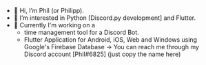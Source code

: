 - 👋 Hi, I’m Phil (or Philipp).
- 👀 I’m interested in Python [Discord.py development] and Flutter.
- 🌱 Currently I'm working on a
  - time management tool for a Discord Bot.
  - Flutter Application for Android, iOS, Web and Windows using Google's Firebase Database
-> You can reach me through my Discord account [PhiI#6825] (just copy the name here)
<!---
PhilXi/PhilXi is a ✨ special ✨ repository because its `README.md` (this file) appears on your GitHub profile.
You can click the Preview link to take a look at your changes.
--->
